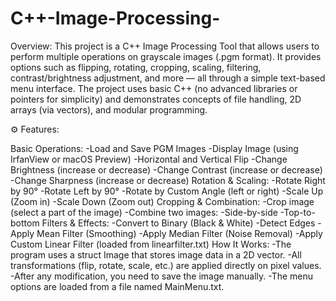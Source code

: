 # C++-Image-Processing-

Overview:
This project is a C++ Image Processing Tool that allows users to perform multiple operations on grayscale images (.pgm format).
It provides options such as flipping, rotating, cropping, scaling, filtering, contrast/brightness adjustment, and more — all through a simple text-based menu interface.
The project uses basic C++ (no advanced libraries or pointers for simplicity) and demonstrates concepts of file handling, 2D arrays (via vectors), and modular programming.

⚙️ Features:

 Basic Operations:
	-Load and Save PGM Images
	-Display Image (using IrfanView or macOS Preview)
	-Horizontal and Vertical Flip
	-Change Brightness (increase or decrease)
	-Change Contrast (increase or decrease)
	-Change Sharpness (increase or decrease)
 Rotation & Scaling:
	-Rotate Right by 90°
	-Rotate Left by 90°
	-Rotate by Custom Angle (left or right)
	-Scale Up (Zoom in)
	-Scale Down (Zoom out)
 Cropping & Combination:
	-Crop image (select a part of the image)
	-Combine two images:
	-Side-by-side
	-Top-to-bottom
 Filters & Effects:
	-Convert to Binary (Black & White)
	-Detect Edges
	-Apply Mean Filter (Smoothing)
	-Apply Median Filter (Noise Removal)
	-Apply Custom Linear Filter (loaded from linearfilter.txt)
How It Works:
	-The program uses a struct Image that stores image data in a 2D vector.
	-All transformations (flip, rotate, scale, etc.) are applied directly on pixel values.
	-After any modification, you need to save the image manually.
	-The menu options are loaded from a file named MainMenu.txt.

